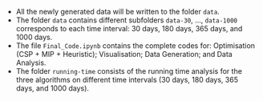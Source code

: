- All the newly generated data will be written to the folder `data`.
- The folder `data` contains different subfolders `data-30`, ..., `data-1000` corresponds to each time interval: 30 days, 180 days, 365 days, and 1000 days.
- The file `Final_Code.ipynb` contains the complete codes for: Optimisation (CSP + MIP + Heuristic); Visualisation; Data Generation; and Data Analysis.
- The folder `running-time` consists of the running time analysis for the three algorithms on different time intervals (30 days, 180 days, 365 days, and 1000 days).